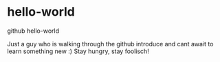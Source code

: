 # hello-world
github hello-world

Just a guy who is walking through the github introduce and cant await to learn something new :)
Stay hungry, stay foolisch!
